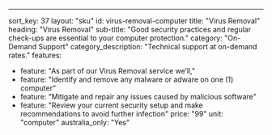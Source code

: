 ---sort_key: 37layout: "sku"id: virus-removal-computertitle: "Virus Removal"heading: "Virus Removal"sub-title: "Good security practices and regular check-ups are essential to your computer protection."category: "On-Demand Support"category_description: "Technical support at on-demand rates."features: - feature: "As part of our Virus Removal service we’ll," - feature: "Identify and remove any malware or adware on one (1) computer" - feature: "Mitigate and repair any issues caused by malicious software" - feature: "Review your current security setup and make recommendations to avoid further infection"price: "99"unit: "computer"australia_only: "Yes"